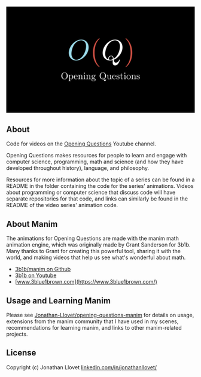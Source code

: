 ![logo](logos/BigOLogo.png)
## About
Code for videos on the [Opening Questions](https://www.youtube.com/channel/UCRQ5gGxixCkYamF5S3sU1hA) Youtube channel.

Opening Questions makes resources for people to learn and engage with computer science, programming, math and science (and how they have developed throughout history), language, and philosophy.

Resources for more information about the topic of a series can be found in a README in the folder containing the code for the series' animations. Videos about programming or computer science that discuss code will have separate repositories for that code, and links can similarly be found in the README of the video series' animation code.

## About Manim

The animations for Opening Questions are made with the manim math animation engine, which was originally made by Grant Sanderson for 3b1b. Many thanks to Grant for creating this powerful tool, sharing it with the world, and making videos that help us see what's wonderful about math.

- [3b1b/manim on Github](https://github.com/3b1b/manim)
- [3b1b on Youtube](https://www.youtube.com/channel/UCYO_jab_esuFRV4b17AJtAw)
- [www.3blue1brown.com](https://www.3blue1brown.com/)

## Usage and Learning Manim

Please see [Jonathan-Llovet/opening-questions-manim](https://github.com/Jonathan-Llovet/opening-questions-manim) for details on usage, extensions from the manim community that I have used in my scenes, recommendations for learning manim, and links to other manim-related projects.

## License
Copyright (c) Jonathan Llovet [linkedin.com/in/jonathanllovet/](https://www.linkedin.com/in/jonathanllovet/)
